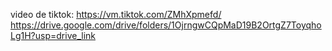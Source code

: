 video de tiktok: https://vm.tiktok.com/ZMhXpmefd/
https://drive.google.com/drive/folders/1OjrngwCQpMaD19B2OrtgZ7ToyqhoLg1H?usp=drive_link
